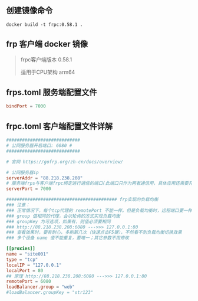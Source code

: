 ## 创建镜像命令
```
docker build -t frpc:0.58.1 .
```

## frp 客户端 docker 镜像
> frpc客户端版本 0.58.1
> 
> 适用于CPU架构 arm64

## frps.toml 服务端配置文件
```frps.toml
bindPort = 7000
```

## frpc.toml 客户端配置文件详解
```frpc.toml
############################
# 公网服务器开启端口: 6080 #
############################

# 官网 https://gofrp.org/zh-cn/docs/overview/

# 公网服务器ip
serverAddr = "88.218.238.208"
# 服务端frps与客户端frpc绑定进行通信的端口(此端口只作为两者通信用，具体应用还需要开启相应的端口)
serverPort = 7000

########################################## frp实现的负载均衡
### 注意：
### 正常情况下，每个tcp代理的 remotePort 不能一样。但是负载均衡时，远程端口要一样(端口不同就无法实现负载均衡了)
### group 值相同的代理，会以轮询的方式实现负载均衡
### groupKey 为可选项，如果有，则值必须要相同
### http://88.218.238.208:6080 --->>> 127.0.0.1:80
### 查看效果时，要有耐心，多刷新几次（快速点击F5键），不然看不到负载均衡切换效果
### 多个设备 name 值不能重复，要唯一；其它参数不用修改

[[proxies]]
name = "site001"
type = "tcp"
localIP = "127.0.0.1"
localPort = 80
## 原理 http://88.218.238.208:6080 --->>> 127.0.0.1:80
remotePort = 6080
loadBalancer.group = "web"
#loadBalancer.groupKey = "str123"
```
